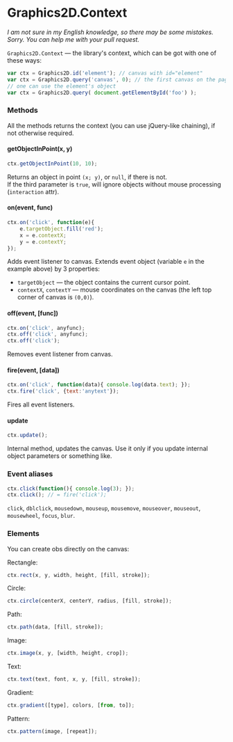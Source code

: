 Graphics2D.Context
===================
*I am not sure in my English knowledge, so there may be some mistakes. Sorry. You can help me with your pull request.*

`Graphics2D.Context` — the library's context, which can be got with one of these ways:
```js
var ctx = Graphics2D.id('element'); // canvas with id="element"
var ctx = Graphics2D.query('canvas', 0); // the first canvas on the page
// one can use the element's object
var ctx = Graphics2D.query( document.getElementById('foo') );
```

### Methods
All the methods returns the context (you can use jQuery-like chaining), if not otherwise required.

#### getObjectInPoint(x, y)
```js
ctx.getObjectInPoint(10, 10);
```
Returns an object in point `(x; y)`, or `null`, if there is not.  
If the third parameter is `true`, will ignore objects without mouse processing (`interaction` attr).

#### on(event, func)
```js
ctx.on('click', function(e){
    e.targetObject.fill('red');
    x = e.contextX;
    y = e.contextY;
});
```
Adds event listener to canvas. Extends event object (variable `e` in the example above) by 3 properties:
- `targetObject` — the object contains the current cursor point.
- `contextX`, `contextY` — mouse coordinates on the canvas (the left top corner of canvas is `(0,0)`).

#### off(event, [func])
```js
ctx.on('click', anyfunc);
ctx.off('click', anyfunc);
ctx.off('click');
```
Removes event listener from canvas.

#### fire(event, [data])
```js
ctx.on('click', function(data){ console.log(data.text); });
ctx.fire('click', {text:'anytext'});
```
Fires all event listeners.

#### update
```js
ctx.update();
```
Internal method, updates the canvas. Use it only if you update internal object parameters or something like.

### Event aliases
```js
ctx.click(function(){ console.log(3); });
ctx.click(); // = fire('click');
```
`click`, `dblclick`, `mousedown`, `mouseup`, `mousemove`, `mouseover`, `mouseout`, `mousewheel`, `focus`, `blur`.

### Elements
You can create obs directly on the canvas:

Rectangle:
```js
ctx.rect(x, y, width, height, [fill, stroke]);
```

Circle:
```js
ctx.circle(centerX, centerY, radius, [fill, stroke]);
```

Path:
```js
ctx.path(data, [fill, stroke]);
```

Image:
```js
ctx.image(x, y, [width, height, crop]);
```

Text:
```js
ctx.text(text, font, x, y, [fill, stroke]);
```

Gradient:
```js
ctx.gradient([type], colors, [from, to]);
```

Pattern:
```js
ctx.pattern(image, [repeat]);
```
